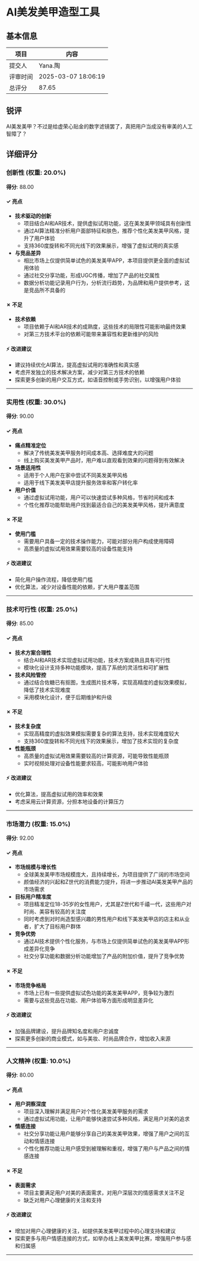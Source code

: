 # AI美发美甲造型工具

## 基本信息

| 项目 | 内容 |
|------|------|
| 提交人 | Yana.陶 |
| 评审时间 | 2025-03-07 18:06:19 |
| 总评分 | 87.65 |

## 锐评

AI美发美甲？不过是给虚荣心贴金的数字滤镜罢了，真把用户当成没有审美的人工智障了？

## 详细评分

### 创新性 (权重: 20.0%)

**得分**: 88.00

#### ✓ 亮点

* **技术驱动的创新**
  * 项目结合AI和AR技术，提供虚拟试用功能，这在美发美甲领域具有创新性
  * 通过AI算法精准分析用户面部特征和肤色，推荐个性化美发美甲风格，提升了用户体验
  * 支持360度旋转和不同光线下的效果展示，增强了虚拟试用的真实感
* **与竞品差异**
  * 相比市场上仅提供简单试色的美发美甲APP，本项目提供更全面的虚拟试用体验
  * 通过社交分享功能，形成UGC传播，增加了产品的社交属性
  * 数据分析功能记录用户行为，分析流行趋势，为品牌和用户提供参考，这是竞品所不具备的

#### ✗ 不足

* **技术依赖**
  * 项目依赖于AI和AR技术的成熟度，这些技术的局限性可能影响最终效果
  * 对第三方技术平台的依赖可能带来兼容性和更新维护的风险

#### ⚡ 改进建议

* 建议持续优化AI算法，提高虚拟试用的准确性和真实感
* 考虑开发独立的技术解决方案，减少对第三方技术的依赖
* 探索更多创新的用户交互方式，如语音控制或手势识别，以增强用户体验

---

### 实用性 (权重: 30.0%)

**得分**: 90.00

#### ✓ 亮点

* **痛点精准定位**
  * 解决了传统美发美甲服务时间成本高、选择难度大的问题
  * 线上购买美发美甲产品时，用户难以直观看到效果的问题得到有效解决
* **场景适用性**
  * 适用于个人用户在家中尝试不同美发美甲风格
  * 适用于线下美发美甲店提升服务效率和客户转化率
* **用户价值**
  * 通过虚拟试用功能，用户可以快速尝试多种风格，节省时间和成本
  * 个性化推荐功能帮助用户找到最适合自己的美发美甲风格，提升满意度

#### ✗ 不足

* **使用门槛**
  * 需要用户具备一定的技术操作能力，可能对部分用户构成使用障碍
  * 高质量的虚拟试用效果需要较高的设备性能支持

#### ⚡ 改进建议

* 简化用户操作流程，降低使用门槛
* 优化算法，减少对设备性能的依赖，扩大用户覆盖范围

---

### 技术可行性 (权重: 25.0%)

**得分**: 85.00

#### ✓ 亮点

* **技术方案合理性**
  * 结合AI和AR技术实现虚拟试用功能，技术方案成熟且具有可行性
  * 模块化设计支持多种功能模块，提高了系统的灵活性和可扩展性
* **技术风险管控**
  * 通过结合佐糖已有抠图，生成图片技术等，实现高精度的虚拟效果模拟，降低了技术实现难度
  * 采用模块化设计，便于后期维护和升级

#### ✗ 不足

* **技术复杂度**
  * 实现高精度的虚拟效果模拟需要复杂的算法支持，技术实现难度较大
  * 支持360度旋转和不同光线下的效果展示，增加了技术实现的复杂度
* **性能瓶颈**
  * 高质量的虚拟试用效果需要较高的计算资源，可能导致性能瓶颈
  * 实时视频处理对设备性能要求较高，可能影响用户体验

#### ⚡ 改进建议

* 优化算法，提高虚拟试用的效率和效果
* 考虑采用云计算资源，分担本地设备的计算压力

---

### 市场潜力 (权重: 15.0%)

**得分**: 92.00

#### ✓ 亮点

* **市场规模与增长性**
  * 全球美发美甲市场规模庞大，且持续增长，为项目提供了广阔的市场空间
  * 颜值经济的兴起和Z世代的消费能力提升，将进一步推动AI美发美甲产品的市场需求
* **目标用户精准度**
  * 项目精准定位18-35岁的女性用户，尤其是Z世代和千禧一代，这些用户对时尚、美容有较高的关注度
  * 同时考虑到对时尚造型感兴趣的男性用户和线下美发美甲店的店主和从业者，扩大了目标用户群体
* **竞争优势**
  * 通过AI技术提供个性化服务，与市场上仅提供简单试色的美发美甲APP形成差异化竞争
  * 社交分享功能和数据分析功能增加了产品的附加价值，提升了竞争优势

#### ✗ 不足

* **市场竞争格局**
  * 市场上已有一些提供虚拟试色功能的美发美甲APP，竞争较为激烈
  * 需要与这些竞品在功能、用户体验等方面形成明显差异化

#### ⚡ 改进建议

* 加强品牌建设，提升品牌知名度和用户忠诚度
* 探索更多创新的商业模式，如与美妆、时尚品牌合作，增加收入来源

---

### 人文精神 (权重: 10.0%)

**得分**: 80.00

#### ✓ 亮点

* **用户洞察深度**
  * 项目深入理解并满足用户对个性化美发美甲服务的需求
  * 通过虚拟试用功能，让用户能够快速尝试多种风格，满足用户对美的追求
* **情感连接**
  * 社交分享功能让用户能够分享自己的美发美甲效果，增强了用户之间的互动和情感连接
  * 个性化推荐功能让用户感受到被理解和重视，增强了用户与产品之间的情感连接

#### ✗ 不足

* **表面需求**
  * 项目主要满足用户对美的表面需求，对用户深层次的情感需求关注不足
  * 缺乏对用户心理健康的关注和支持

#### ⚡ 改进建议

* 增加对用户心理健康的关注，如提供美发美甲过程中的心理支持和建议
* 探索更多与用户情感连接的方式，如举办线上美发美甲比赛，增强用户参与感和归属感

---

